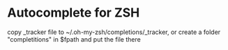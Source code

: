 # Autocomplete for ZSH
copy \_tracker file to ~/.oh-my-zsh/completions/\_tracker, or create a folder "completitions" in $fpath and put the file there
